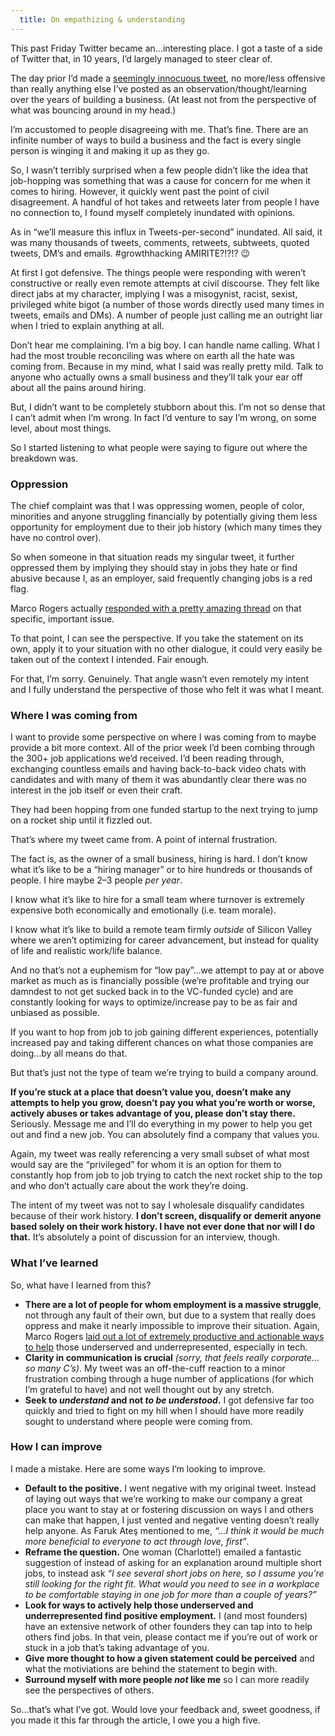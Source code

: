 ```yaml
---
  title: On empathizing & understanding
---
```

This past Friday Twitter became an…interesting place. I got a taste of a side of Twitter that, in 10 years, I’d largely managed to steer clear of.

The day prior I’d made a [seemingly innocuous tweet](https://twitter.com/Shpigford/status/994583740943929346), no more/less offensive than really anything else I’ve posted as an observation/thought/learning over the years of building a business. (At least not from the perspective of what was bouncing around in my head.)

I’m accustomed to people disagreeing with me. That’s fine. There are an infinite number of ways to build a business and the fact is every single person is winging it and making it up as they go.

So, I wasn’t terribly surprised when a few people didn’t like the idea that job-hopping was something that was a cause for concern for me when it comes to hiring. However, it quickly went past the point of civil disagreement. A handful of hot takes and retweets later from people I have no connection to, I found myself completely inundated with opinions.

As in “we’ll measure this influx in Tweets-per-second” inundated. All said, it was many thousands of tweets, comments, retweets, subtweets, quoted tweets, DM’s and emails. #growthhacking AMIRITE?!?!? 😉

At first I got defensive. The things people were responding with weren’t constructive or really even remote attempts at civil discourse. They felt like direct jabs at my character, implying I was a misogynist, racist, sexist, privileged white bigot (a number of those words directly used many times in tweets, emails and DMs). A number of people just calling me an outright liar when I tried to explain anything at all.

Don’t hear me complaining. I’m a big boy. I can handle name calling. What I had the most trouble reconciling was where on earth all the hate was coming from. Because in my mind, what I said was really pretty mild. Talk to anyone who actually owns a small business and they’ll talk your ear off about all the pains around hiring.

But, I didn’t want to be completely stubborn about this. I’m not so dense that I can’t admit when I’m wrong. In fact I’d venture to say I’m wrong, on some level, about most things.

So I started listening to what people were saying to figure out where the breakdown was.

### Oppression

The chief complaint was that I was oppressing women, people of color, minorities and anyone struggling financially by potentially giving them less opportunity for employment due to their job history (which many times they have no control over).

So when someone in that situation reads my singular tweet, it further oppressed them by implying they should stay in jobs they hate or find abusive because I, as an employer, said frequently changing jobs is a red flag.

Marco Rogers actually [responded with a pretty amazing thread](https://twitter.com/polotek/status/994975896707592192) on that specific, important issue.

To that point, I can see the perspective. If you take the statement on its own, apply it to your situation with no other dialogue, it could very easily be taken out of the context I intended. Fair enough.

For that, I’m sorry. Genuinely. That angle wasn’t even remotely my intent and I fully understand the perspective of those who felt it was what I meant.

### Where I was coming from

I want to provide some perspective on where I was coming from to maybe provide a bit more context. All of the prior week I’d been combing through the 300+ job applications we’d received. I’d been reading through, exchanging countless emails and having back-to-back video chats with candidates and with many of them it was abundantly clear there was no interest in the job itself or even their craft.

They had been hopping from one funded startup to the next trying to jump on a rocket ship until it fizzled out.

That’s where my tweet came from. A point of internal frustration.

The fact is, as the owner of a small business, hiring is hard. I don’t know what it’s like to be a “hiring manager” or to hire hundreds or thousands of people. I hire maybe 2–3 people _per year_.

I know what it’s like to hire for a small team where turnover is extremely expensive both economically and emotionally (i.e. team morale).

I know what it’s like to build a remote team firmly _outside_ of Silicon Valley where we aren’t optimizing for career advancement, but instead for quality of life and realistic work/life balance.

And no that’s not a euphemism for “low pay”…we attempt to pay at or above market as much as is financially possible (we’re profitable and trying our damndest to not get sucked back in to the VC-funded cycle) and are constantly looking for ways to optimize/increase pay to be as fair and unbiased as possible.

If you want to hop from job to job gaining different experiences, potentially increased pay and taking different chances on what those companies are doing…by all means do that.

But that’s just not the type of team we’re trying to build a company around.

**If you’re stuck at a place that doesn’t value you, doesn’t make any attempts to help you grow, doesn’t pay you what you’re worth or worse, actively abuses or takes advantage of you, please don’t stay there.** Seriously. Message me and I’ll do everything in my power to help you get out and find a new job. You can absolutely find a company that values you.

Again, my tweet was really referencing a very small subset of what most would say are the “privileged” for whom it is an option for them to constantly hop from job to job trying to catch the next rocket ship to the top and who don’t actually care about the work they’re doing.

The intent of my tweet was not to say I wholesale disqualify candidates because of their work history. **I don’t screen, disqualify or demerit anyone based solely on their work history. I have not ever done that nor will I do that.** It’s absolutely a point of discussion for an interview, though.

### What I’ve learned

So, what have I learned from this?

*   **There are a lot of people for whom employment is a massive struggle**, not through any fault of their own, but due to a system that really does oppress and make it nearly impossible to improve their situation. Again, Marco Rogers [laid out a lot of extremely productive and actionable ways to help](https://twitter.com/polotek/status/994975896707592192) those underserved and underrepresented, especially in tech.
*   **Clarity in communication is crucial** _(sorry, that feels really corporate…so many C’s)_. My tweet was an off-the-cuff reaction to a minor frustration combing through a huge number of applications (for which I’m grateful to have) and not well thought out by any stretch.
*   **Seek to _understand_ and not _to be understood_.** I got defensive far too quickly and tried to fight on my hill when I should have more readily sought to understand where people were coming from.

### How I can improve

I made a mistake. Here are some ways I’m looking to improve.

*   **Default to the positive.** I went negative with my original tweet. Instead of laying out ways that we’re working to make our company a great place you want to stay at or fostering discussion on ways I and others can make that happen, I just vented and negative venting doesn’t really help anyone. As Faruk Ateş mentioned to me, _“…I think it would be much more beneficial to everyone to act through love, first”_.
*   **Reframe the question.** One woman (Charlotte!) emailed a fantastic suggestion of instead of asking for an explanation around multiple short jobs, to instead ask _“I see several short jobs on here, so I assume you’re still looking for the right fit. What would you need to see in a workplace to be comfortable staying in one job for more than a couple of years?”_
*   **Look for ways to actively help those underserved and underrepresented find positive employment.** I (and most founders) have an extensive network of other founders they can tap into to help others find jobs. In that vein, please contact me if you’re out of work or stuck in a job that’s taking advantage of you.
*   **Give more thought to how a given statement could be perceived** and what the motiviations are behind the statement to begin with.
*   **Surround myself with more people _not_ like me** so I can more readily see the perspectives of others.

So…that’s what I’ve got. Would love your feedback and, sweet goodness, if you made it this far through the article, I owe you a high five.